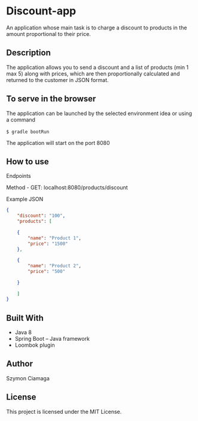 # Discount-app
An application whose main task is to charge a discount to products in the amount proportional to their price.
## Description
The application allows you to send a discount and a list of products (min 1 max 5) along with prices, which are then proportionally calculated and returned to the customer in JSON format.
## To serve in the browser 
The application can be launched by the selected environment idea or using a command
<br/>
<br/>
``$ gradle bootRun``

The application will start on the port 8080

## How to use
Endpoints 

Method - GET: localhost:8080/products/discount

Example JSON

```json
{
	"discount": "100",
	"products": [
		
	{
		"name": "Product 1",
		"price": "1500"
	},
	
	{
		"name": "Product 2",
		"price": "500"
	
	}
	
	]
}
```

## Built With
 * Java 8
 * Spring Boot – Java framework
 * Loombok plugin
## Author
Szymon Ciamaga 
## License
This project is licensed under the MIT License.